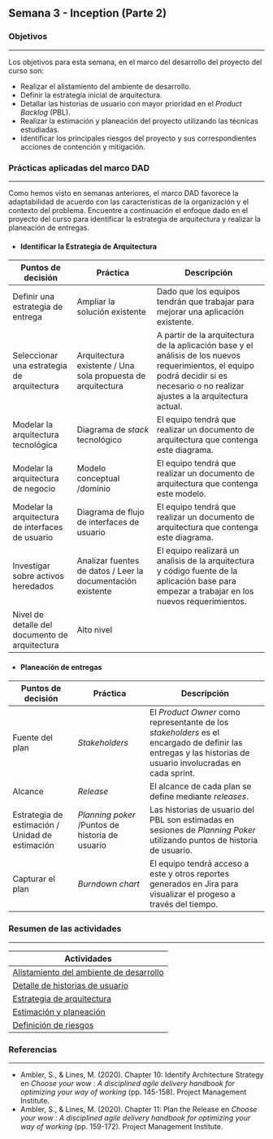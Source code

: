 ## Semana 3 - Inception (Parte 2)

### Objetivos
---

Los objetivos para esta semana, en el marco del desarrollo del proyecto del curso son:

* Realizar el alistamiento del ambiente de desarrollo.
* Definir la estrategia inicial de arquitectura.
* Detallar las historias de usuario con mayor prioridad en el *Product Backlog* (PBL).
* Realizar la estimación y planeación del proyecto utilizando las técnicas estudiadas.
* Identificar los principales riesgos del proyecto y sus correspondientes acciones de contención y mitigación.
 
### Prácticas aplicadas del marco DAD
---

Como hemos visto en semanas anteriores, el marco DAD favorece la adaptabilidad de acuerdo con las características de la organización y el contexto del problema. Encuentre a continuación el enfoque dado en el proyecto del curso para identificar la estrategia de arquitectura y realizar la planeación de entregas.

* #### Identificar la Estrategia de Arquitectura

| Puntos de decisión                                        | Práctica                                                    | Descripción |
|--------------------------------------------------|-------------------------------------------------------------|-------------|
| Definir una estrategia de entrega                | Ampliar la solución existente                               | Dado que los equipos tendrán que trabajar para mejorar una aplicación existente.            |
| Seleccionar una estrategia de arquitectura       | Arquitectura existente / Una sola propuesta de arquitectura | A partir de la arquitectura de la aplicación base y el análisis de los nuevos requerimientos, el equipo podrá decidir si es necesario o no realizar ajustes a la arquitectura actual.      |
| Modelar la arquitectura tecnológica              | Diagrama de *stack* tecnológico                               | El equipo tendrá que realizar un documento de arquitectura que contenga este diagrama.             |
| Modelar la arquitectura de negocio               | Modelo conceptual /dominio                                  | El equipo tendrá que realizar un documento de arquitectura que contenga este modelo.            |
| Modelar la arquitectura de interfaces de usuario | Diagrama de flujo de interfaces de usuario                  | El equipo tendrá que realizar un documento de arquitectura que contenga este diagrama.            |
| Investigar sobre activos heredados               | Analizar fuentes de datos / Leer la documentación existente | El equipo realizará un analisis de la arquitectura y código fuente de la aplicación base para empezar a trabajar en los nuevos requerimientos.            |
| Nivel de detalle del documento de arquitectura    | Alto nivel                                                  |            |

* #### Planeación de entregas

| Puntos de decisión                                        | Práctica                                                    | Descripción |
|--------------------------------------------------|-------------------------------------------------------------|-------------|
| Fuente del plan                   | *Stakeholders*                                         | El *Product Owner* como representante de los *stakeholders* es el encargado de definir las entregas y las historias de usuario involucradas en cada sprint.         |
| Alcance                                          | *Release*                                                     | El alcance de cada plan se define mediante *releases*.            |
| Estrategia de estimación / Unidad de estimación                        | *Planning poker* /Puntos de historia de usuario                                              | Las historias de usuario del PBL son estimadas en sesiones de *Planning Poker* utilizando puntos de historia de usuario.            |
| Capturar el plan                                 | *Burndown chart*                                              | El equipo tendrá acceso a este y otros reportes generados en Jira para visualizar el progeso a través del tiempo.            |


### Resumen de las actividades
---

| Actividades   |
|---------------|
| [Alistamiento del ambiente de desarrollo](https://avargas20.github.io/MISW-Procesos/semanas/inception/semana3/s3_alistamiento)  |
| [Detalle de historias de usuario](https://avargas20.github.io/MISW-Procesos/semanas/inception/semana3/s3_detalle_hu)  |
| [Estrategia de arquitectura](https://avargas20.github.io/MISW-Procesos/semanas/inception/semana3/s3_arquitectura)  |
| [Estimación y planeación](https://avargas20.github.io/MISW-Procesos/semanas/inception/semana3/s3_planeacion)|
| [Definición de riesgos](https://avargas20.github.io/MISW-Procesos/semanas/inception/semana3/s3_riesgos)|

### Referencias
---

* Ambler, S., & Lines, M. (2020). Chapter 10: Identify Architecture Strategy en *Choose your wow : A disciplined agile delivery handbook for optimizing your way of working* (pp. 145-158). Project Management Institute.
* Ambler, S., & Lines, M. (2020). Chapter 11: Plan the Release en *Choose your wow : A disciplined agile delivery handbook for optimizing your way of working* (pp. 159-172). Project Management Institute.

